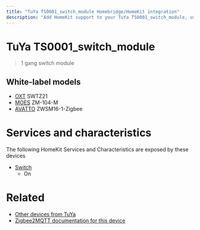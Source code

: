```yaml
---
title: "TuYa TS0001_switch_module Homebridge/HomeKit integration"
description: "Add HomeKit support to your TuYa TS0001_switch_module, using Homebridge, Zigbee2MQTT and homebridge-z2m."
---
```

<!---
This file has been GENERATED using src/docgen/docgen.ts
DO NOT EDIT THIS FILE MANUALLY!
-->
# TuYa TS0001_switch_module
> 1 gang switch module


## White-label models
* [OXT](../index.md#oxt) SWTZ21
* [MOES](../index.md#moes) ZM-104-M
* [AVATTO](../index.md#avatto) ZWSM16-1-Zigbee

# Services and characteristics
The following HomeKit Services and Characteristics are exposed by
these devices

* [Switch](../../switch.md)
  * On


# Related
* [Other devices from TuYa](../index.md#tuya)
* [Zigbee2MQTT documentation for this device](https://www.zigbee2mqtt.io/devices/TS0001_switch_module.html)
